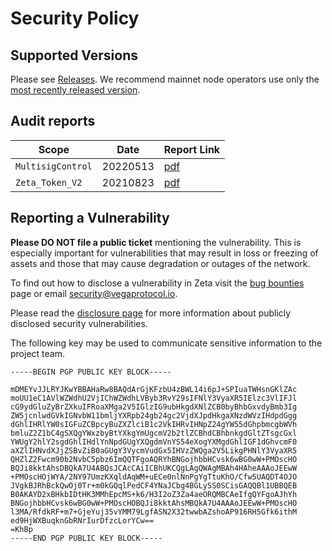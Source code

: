# Security Policy

## Supported Versions

Please see [Releases](https://github.com/zetaprotocol/vega/releases). We recommend mainnet node operators use only the [most recently released version](https://github.com/vegaprotocol/vega/releases/latest).

## Audit reports

| Scope | Date | Report Link |
| ------- | ------- | ----------- |
| `MultisigControl` | 20220513 | [pdf](https://github.com/zetaprotocol/MultisigControl/blob/develop/audit/2022-05-23_MultiSigControl_Decentralised_Limits_v2-0.pdf.pdf) |
| `Zeta_Token_V2` | 20210823 | [pdf](https://github.com/zetaprotocol/Vega_Token_V2/tree/main/audit/2021-08-23_ERC20_Vesting.pdf)

## Reporting a Vulnerability

**Please DO NOT file a public ticket** mentioning the vulnerability. This is especially important for vulnerabilities that may result in loss or freezing of assets and those that may cause degradation or outages of the network.

To find out how to disclose a vulnerability in Zeta visit the [bug bounties](https://zeta.xyz/bug-bounties) page or email security@vegaprotocol.io. 

Please read the [disclosure page](https://github.com/zetaprotocol/vega/security/advisories?state=published) for more information about publicly disclosed security vulnerabilities.

The following key may be used to communicate sensitive information to the project team.


```
-----BEGIN PGP PUBLIC KEY BLOCK-----

mDMEYvJJLRYJKwYBBAHaRw8BAQdArGjKFzbU4zBWL14i6pJ+SPIuaTWHsnGKlZAc
moUU1eC1AVlWZWdhU2VjIChWZWdhLVByb3RvY29sIFNlY3VyaXR5IElzc3VlIFJl
cG9ydGluZyBrZXkuIFRoaXMga2V5IGlzIG9ubHkgdXNlZCB0byBhbGxvdyBmb3Ig
ZW5jcnlwdGVkIGNvbW11bmljYXRpb24gb24gc2VjdXJpdHkgaXNzdWVzIHdpdGgg
dGhlIHRlYW0sIGFuZCBpcyBuZXZlciB1c2VkIHRvIHNpZ24gYW55dGhpbmcgbWVh
bmluZ2Z1bC4gSXQgYWxzbyBtYXkgYmUgcmV2b2tlZCBhdCBhbnkgdGltZTsgcGxl
YWUgY2hlY2sgdGhlIHdlYnNpdGUgYXQgdmVnYS54eXogYXMgdGhlIGF1dGhvcmF0
aXZlIHNvdXJjZSBvZiB0aGUgY3VycmVudGx5IHVzZWQga2V5LikgPHNlY3VyaXR5
QHZlZ2Fwcm90b2NvbC5pbz6ImQQTFgoAQRYhBNGojhbbHCvsk6wBG0wW+PMOscHO
BQJi8kktAhsDBQkA7U4ABQsJCAcCAiICBhUKCQgLAgQWAgMBAh4HAheAAAoJEEwW
+PMOscHOjWYA/2NY97UmzKXqldAqWM+uECe0nlNnPgYgTtuKhO/Cfw5UAQDT4OJO
JVgkBJRhBckQwOj0Tr+m0kGQqlPedCF4YNaJCbg4BGLySS0SCisGAQQBl1UBBQEB
B0AKAYD2xBHkbIDtHK3MMhEpcMS+k6/H3I2oZ3Za4aeORQMBCAeIfgQYFgoAJhYh
BNGojhbbHCvsk6wBG0wW+PMOscHOBQJi8kktAhsMBQkA7U4AAAoJEEwW+PMOscHO
l3MA/RfdkRF+m7+GjeYuj35vYMM79LgfASN2X32twwbAZshoAP916RH5Gfk6ithM
ed9HjWXBuqknGbRNrIurDfzcLorYCw==
=KhBp
-----END PGP PUBLIC KEY BLOCK-----
```
